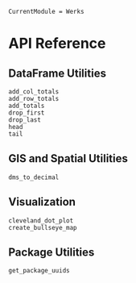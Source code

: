 ```@meta
CurrentModule = Werks
```

# API Reference

## DataFrame Utilities

```@docs
add_col_totals
add_row_totals
add_totals
drop_first
drop_last
head
tail
```

## GIS and Spatial Utilities

```@docs
dms_to_decimal
```

## Visualization

```@docs
cleveland_dot_plot
create_bullseye_map
```

## Package Utilities

```@docs
get_package_uuids
``` 